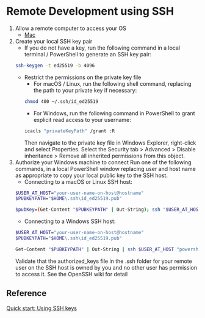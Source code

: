 # Remote Development using SSH

1. Allow a remote computer to access your OS
	- [Mac](https://support.apple.com/guide/mac-help/allow-a-remote-computer-to-access-your-mac-mchlp1066/mac)	
2. Create your local SSH key pair
	- If you do not have a key, run the following command in a local terminal / PowerShell to generate an SSH key pair:
	```bash
	ssh-keygen -t ed25519 -b 4096
	```
	- Restrict the permissions on the private key file
		- For macOS / Linux, run the following shell command, replacing the path to your private key if necessary:
		```bash
		chmod 400 ~/.ssh/id_ed25519
		```
		- For Windows, run the following command in PowerShell to grant explicit read access to your username:
		```bash
		icacls "privateKeyPath" /grant :R
		```
		Then navigate to the private key file in Windows Explorer, right-click and select Properties. Select the Security tab > Advanced > Disable inheritance > Remove all inherited permissions from this object.
3. Authorize your Windows machine to connect
	Run one of the following commands, in a local PowerShell window replacing user and host name as appropriate to copy your local public key to the SSH host.
	- Connecting to a macOS or Linux SSH host:
	```bash
	$USER_AT_HOST="your-user-name-on-host@hostname"
	$PUBKEYPATH="$HOME\.ssh\id_ed25519.pub"

	$pubKey=(Get-Content "$PUBKEYPATH" | Out-String); ssh "$USER_AT_HOST" "mkdir -p ~/.ssh && chmod 700 ~/.ssh && echo '${pubKey}' >> ~/.ssh/authorized_keys && chmod 600 ~/.ssh/authorized_keys"
	```
	- Connecting to a Windows SSH host:
	```bash
	$USER_AT_HOST="your-user-name-on-host@hostname"
	$PUBKEYPATH="$HOME\.ssh\id_ed25519.pub"

	Get-Content "$PUBKEYPATH" | Out-String | ssh $USER_AT_HOST "powershell `"New-Item -Force -ItemType Directory -Path `"`$HOME\.ssh`"; Add-Content -Force -Path `"`$HOME\.ssh\authorized_keys`" `""
	```
	Validate that the authorized_keys file in the .ssh folder for your remote user on the SSH host is owned by you and no other user has permission to access it. See the OpenSSH wiki for detail

## Reference
[Quick start: Using SSH keys](https://code.visualstudio.com/docs/remote/troubleshooting#_quick-start-using-ssh-keys)
